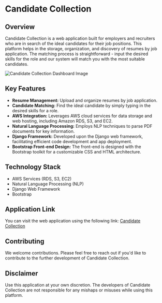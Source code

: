 # Candidate Collection

## Overview
Candidate Collection is a web application built for employers and recruiters who are in search of the ideal candidates for their job positions. This platform helps in the storage, organization, and discovery of resumes by job application. The matching process is straightforward - input the desired skills for the role and our system will match you with the most suitable candidates.

![Candidate Collection Dashboard Image](CandidateCollection.png)

## Key Features

- **Resume Management:** Upload and organize resumes by job application.
- **Candidate Matching:** Find the ideal candidate by simply typing in the desired skills for a role.
- **AWS Integration:** Leverages AWS cloud services for data storage and web hosting, including Amazon RDS, S3, and EC2.
- **Natural Language Processing:** Employs NLP techniques to parse PDF documents for key information.
- **Django Framework:** Developed upon the Django web framework, facilitating efficient code development and app deployment.
- **Bootstrap Front-end Design:** The front-end is designed with the Bootstrap toolkit for a customizable CSS and HTML architecture.

## Technology Stack

- AWS Services (RDS, S3, EC2)
- Natural Language Processing (NLP)
- Django Web Framework
- Bootstrap

## Application Link
You can visit the web application using the following link: [Candidate Collection](http://ec2-3-15-253-244.us-east-2.compute.amazonaws.com:8000)

## Contributing
We welcome contributions. Please feel free to reach out if you'd like to contribute to the further development of Candidate Collection.

## Disclaimer
Use this application at your own discretion. The developers of Candidate Collection are not responsible for any mishaps or misuses while using this platform.
